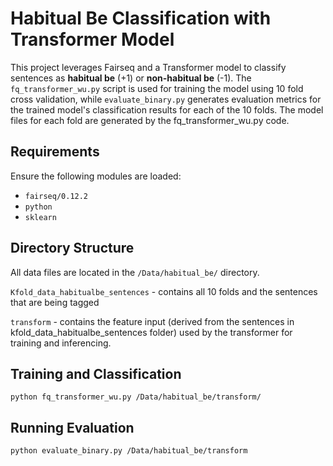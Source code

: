 
# Habitual Be Classification with Transformer Model

This project leverages Fairseq and a Transformer model to classify sentences as **habitual be** (+1) or **non-habitual be** (-1). The `fq_transformer_wu.py` script is used for training the model using 10 fold cross validation, while `evaluate_binary.py` generates evaluation metrics for the trained model's classification results for each of the 10 folds. The model files for each fold are generated by the fq_transformer_wu.py code.

## Requirements

Ensure the following modules are loaded:

- `fairseq/0.12.2`
- `python`
- `sklearn`

## Directory Structure

All data files are located in the `/Data/habitual_be/` directory. 

`Kfold_data_habitualbe_sentences` - contains all 10 folds and the sentences that are being tagged

`transform` - contains the feature input (derived from the sentences in kfold_data_habitualbe_sentences folder) used by the transformer for training and inferencing.



## Training and Classification

`python fq_transformer_wu.py /Data/habitual_be/transform/`


## Running Evaluation

`python evaluate_binary.py /Data/habitual_be/transform`
